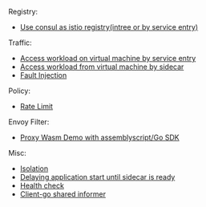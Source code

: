 <!-- START doctoc generated TOC please keep comment here to allow auto update -->
<!-- DON'T EDIT THIS SECTION, INSTEAD RE-RUN doctoc TO UPDATE -->



<!-- END doctoc generated TOC please keep comment here to allow auto update -->


Registry:

- [Use consul as istio registry(intree or by service entry)](registry/consul/consul.md)

Traffic:

- [Access workload on virtual machine by service entry](traffic/service-entry.md)
- [Access workload from virtual machine by sidecar](traffic/vm-with-sidecar/vm-with-sidecar.md)
- [Fault Injection](traffic/fault-injection/fault-injection.md)

Policy:

- [Rate Limit](policy/ratelimit/ratelimit.md)

Envoy Filter:

- [Proxy Wasm Demo with assemblyscript/Go SDK](envoyfilter/wasm/wasm.md)

Misc:
- [Isolation](misc/isolation.md)
- [Delaying application start until sidecar is ready](misc/sidecar-sequence.md)
- [Health check](misc/health-check/health-check.md)
- [Client-go shared informer](misc/client-go/shared-informer.md)

<!-- - [Debug](misc/debug.md) -->
<!-- - [canary upgrade of istio](setup/upgrade/canary-upgrade.md) -->


